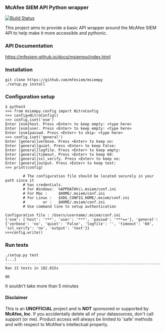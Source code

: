 ### McAfee SIEM API Python wrapper
[![Build Status](https://travis-ci.org/mfesiem/msiempy.svg?branch=master)](https://travis-ci.org/mfesiem/msiempy)

This project aims to provide a basic API wrapper around the McAfee SIEM API to help make it more 
accessible and pythonic. 

### API Documentation
https://mfesiem.github.io/docs/msiempy/index.html

### Installation 
```
git clone https://github.com/mfesiem/msiempy
./setup.py install
```

### Configuration setup
```
$ python3
>>> from msiempy.config import NitroConfig
>>> config=NitroConfig()
>>> config.iset('esm')
Enter [esm]host. Press <Enter> to keep empty: <type here>
Enter [esm]user. Press <Enter> to keep empty: <type here>
Enter [esm]passwd. Press <Enter> to skip: <type here>
>>> config.iset('general')
Enter [general]verbose. Press <Enter> to keep no: 
Enter [general]quiet. Press <Enter> to keep False: 
Enter [general]logfile. Press <Enter> to keep empty: 
Enter [general]timeout. Press <Enter> to keep 60: 
Enter [general]ssl_verify. Press <Enter> to keep no: 
Enter [general]output. Press <Enter> to keep text:
>>> print(config)

        # The configuration file should be located securely in your path since it 
        # has credentials.
        # For Windows:  %APPDATA%\\.msiem/conf.ini
        # For Mac :     $HOME/.msiem/conf.ini
        # For Linux :   $XDG_CONFIG_HOME/.msiem/conf.ini
        #        or :   $HOME/.msiem/conf.ini
        # Use command line to setup authentication
        
Configuration file : /Users/username/.msiem/conf.ini
{'esm': {'host': '***', 'user': '***', 'passwd': '***=='}, 'general': {'verbose': 'no', 'quiet': 'False', 'logfile': '', 'timeout': '60', 'ssl_verify': 'no', 'output': 'text'}}
>>>config.write()
```

### Run tests
```
./setup.py test
[...]
----------------------------------------------------------------------
Ran 13 tests in 182.815s

OK
```
It souldn't take more than 5 minutes

#### Disclaimer
This is an **UNOFFICIAL** project and is **NOT** sponsored or supported by **McAfee, Inc**. If you accidentally delete all of your datasources, don't call support (or me). Product access will always be limited to 'safe' methods and with respect to McAfee's intellectual property.

